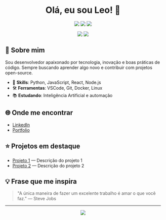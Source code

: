 <h1 align="center">Olá, eu sou Leo! 👋</h1>

<p align="center">
  <img src="https://img.shields.io/badge/Code-Python-blue?style=for-the-badge&logo=python" />
  <img src="https://img.shields.io/badge/Code-JavaScript-yellow?style=for-the-badge&logo=javascript" />
  <img src="https://img.shields.io/badge/Code-C%23-239120?style=for-the-badge&logo=c-sharp" />
</p>

<p align="center">
  <img src="https://github-readme-stats.vercel.app/api?username=Leocrs&show_icons=true&theme=radical" />
  <img src="https://github-readme-streak-stats.herokuapp.com/?user=Leocrs&theme=radical" />
</p>

## 🚀 Sobre mim

Sou desenvolvedor apaixonado por tecnologia, inovação e boas práticas de código. Sempre buscando aprender algo novo e contribuir com projetos open-source.

- 🎯 **Skills**: Python, JavaScript, React, Node.js
- 🛠️ **Ferramentas**: VSCode, Git, Docker, Linux
- 📚 **Estudando**: Inteligência Artificial e automação

## 🌐 Onde me encontrar

- [LinkedIn](https://www.linkedin.com/in/leocrs/)
- [Portfolio](https://seuportfolio.com)

## ⭐ Projetos em destaque

- [Projeto 1](https://github.com/Leocrs/Projeto1) — Descrição do projeto 1
- [Projeto 2](https://github.com/Leocrs/Projeto2) — Descrição do projeto 2

## 💡 Frase que me inspira

> "A única maneira de fazer um excelente trabalho é amar o que você faz." — Steve Jobs

---

<p align="center">
  <img src="https://visitor-badge.glitch.me/badge?page_id=Leocrs.Leocrs" />
</p>
